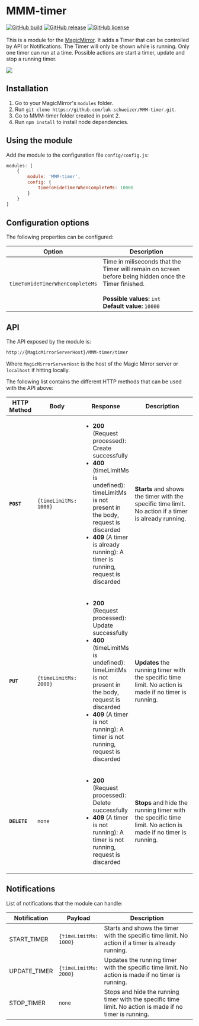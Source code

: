 # MMM-timer
[![GitHub build](https://github.com/luk-schweizer/MMM-timer/actions/workflows/node.js.yml/badge.svg)](https://github.com/luk-schweizer/MMM-timer/actions/workflows/node.js.yml)
[![GitHub release](https://img.shields.io/badge/release-v1.0.0-blue)](https://github.com/luk-schweizer/MMM-timer/releases/)
[![GitHub license](https://img.shields.io/badge/license-ISC-green)](https://github.com/luk-schweizer/MMM-timer/blob/master/LICENSE)
<br/><br/>This is a module for the [MagicMirror](https://github.com/MichMich/MagicMirror). It adds a Timer that can be controlled by API or Notifications.
The Timer will only be shown while is running. Only one timer can run at a time. Possible actions are start a timer, update and stop a running timer.

![](timer.gif)
   
## Installation
1. Go to your MagicMirror's `modules` folder.
2. Run `git clone https://github.com/luk-schweizer/MMM-timer.git`.
3. Go to MMM-timer folder created in point 2. 
4. Run `npm install` to install node dependencies.

## Using the module
Add the module to the configuration file `config/config.js`:
````javascript
modules: [
	{
		module: 'MMM-timer',
		config: {
			timeToHideTimerWhenCompleteMs: 10000
		}
	}
]
````
## Configuration options

The following properties can be configured:

<table width="100%">
	<thead>
		<tr>
			<th>Option</th>
			<th width="100%">Description</th>
		</tr>
	<thead>
	<tbody>
		<tr>
			<td><code>timeToHideTimerWhenCompleteMs</code></td>
			<td>Time in miliseconds that the Timer will remain on screen before being hidden once the Timer finished.<br>
				<br><b>Possible values:</b> <code>int</code>
				<br><b>Default value:</b> <code>10000</code>
			</td>
		</tr>
	</tbody>
</table>

## API

The API exposed by the module is: 
```bash
http://{MagicMirrorServerHost}/MMM-timer/timer
```
Where `MagicMirrorServerHost` is the host of the Magic Mirror server or `localhost` if hitting locally.

The following list contains the different HTTP methods that can be used with the API above:

<table width="100%">
	<thead>
		<tr>
			<th>HTTP Method</th>
			<th>Body</th>
			<th>Response</th>
			<th width="100%">Description</th>
		</tr>
	<thead>
	<tbody>
		<tr>
			<td>
                <code><b>POST</b></code>
            </td>
			<td>
                <code>{timeLimitMs: 1000}</code>
            </td>
            <td>
                <ul>
                    <li><b>200</b> (Request processed): Create successfully </li>
                    <li><b>400</b> (timeLimitMs is undefined): timeLimitMs is not present in the body, request is discarded </li>
                    <li><b>409</b> (A timer is already running): A timer is running, request is discarded </li>
                </ul>
            </td>            
			<td>
                <b>Starts</b> and shows the timer with the specific time limit. No action if a timer is already running.
            </td>
		</tr>
		<tr>
			<td>
                <code><b>PUT</b></code>
            </td>
			<td>
                <code>{timeLimitMs: 2000}</code>
            </td>
            <td>
                <ul>
                    <li><b>200</b> (Request processed): Update successfully </li>
                    <li><b>400</b> (timeLimitMs is undefined): timeLimitMs is not present in the body, request is discarded </li>
                    <li><b>409</b> (A timer is not running): A timer is not running, request is discarded </li>
                </ul>
            </td>            
			<td>
                <b>Updates</b> the running timer with the specific time limit. No action is made if no timer is running.
            </td>
		</tr>
		<tr>
			<td>
                <code><b>DELETE</b></code>
            </td>
			<td>
                <code>none</code>
            </td>
            <td>
                <ul>
                    <li><b>200</b> (Request processed): Delete successfully </li>
                    <li><b>409</b> (A timer is not running): A timer is not running, request is discarded </li>
                </ul>
            </td>            
			<td>
                <b>Stops</b> and hide the running timer with the specific time limit. No action is made if no timer is running.
            </td>
		</tr>				
	</tbody>
</table>

## Notifications
List of notifications that the module can handle:
<table width="100%">
	<thead>
		<tr>
			<th>Notification</th>
			<th>Payload</th>
			<th width="100%">Description</th>
		</tr>
	<thead>
	<tbody>
		<tr>
			<td>START_TIMER</td>
			<td>
				<code>{timeLimitMs: 1000}</code>
			</td>
			<td>
                Starts and shows the timer with the specific time limit. No action if a timer is already running.
            </td>
		</tr>
		<tr>
			<td>UPDATE_TIMER</td>
			<td>
				<code>{timeLimitMs: 2000}</code>
			</td>
			<td>
                Updates the running timer with the specific time limit. No action is made if no timer is running.
            </td>
		</tr>
		<tr>
			<td>STOP_TIMER</td>
			<td>
				<code>none</code>
			</td>
			<td>
                Stops and hide the running timer with the specific time limit. No action is made if no timer is running.
            </td>
		</tr>				
	</tbody>
</table>